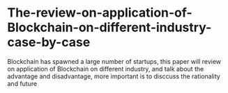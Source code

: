 # The-review-on-application-of-Blockchain-on-different-industry-case-by-case
Blockchain has spawned a large number of startups, this paper will review on application of Blockchain on different industry, and talk about the advantage and disadvantage, more important is to disccuss the rationality and future
